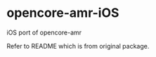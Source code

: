 opencore-amr-iOS
================

iOS port of opencore-amr

Refer to README which is from original package.
